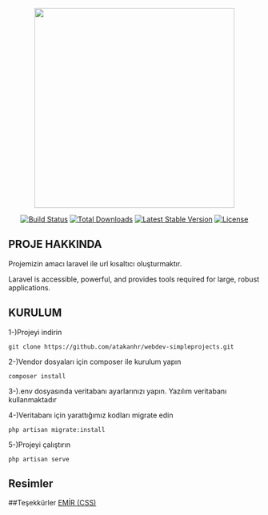 <p align="center"><img src="https://res.cloudinary.com/dtfbvvkyp/image/upload/v1566331377/laravel-logolockup-cmyk-red.svg" width="400"></p>

<p align="center">
<a href="https://travis-ci.org/laravel/framework"><img src="https://travis-ci.org/laravel/framework.svg" alt="Build Status"></a>
<a href="https://packagist.org/packages/laravel/framework"><img src="https://poser.pugx.org/laravel/framework/d/total.svg" alt="Total Downloads"></a>
<a href="https://packagist.org/packages/laravel/framework"><img src="https://poser.pugx.org/laravel/framework/v/stable.svg" alt="Latest Stable Version"></a>
<a href="https://packagist.org/packages/laravel/framework"><img src="https://poser.pugx.org/laravel/framework/license.svg" alt="License"></a>
</p>

## PROJE HAKKINDA

Projemizin amacı laravel ile url kısaltıcı oluşturmaktır.


Laravel is accessible, powerful, and provides tools required for large, robust applications.

## KURULUM
1-)Projeyi indirin

    git clone https://github.com/atakanhr/webdev-simpleprojects.git

2-)Vendor dosyaları için composer ile kurulum yapın
    
    composer install
3-).env dosyasında veritabanı ayarlarınızı yapın. Yazılım veritabanı kullanmaktadır

4-)Veritabanı için yarattığımız kodları migrate edin

    php artisan migrate:install
5-)Projeyi çalıştırın
    
    php artisan serve
    


## Resimler



##Teşekkürler
[EMİR (CSS)](https://github.com/emirkivrak)
